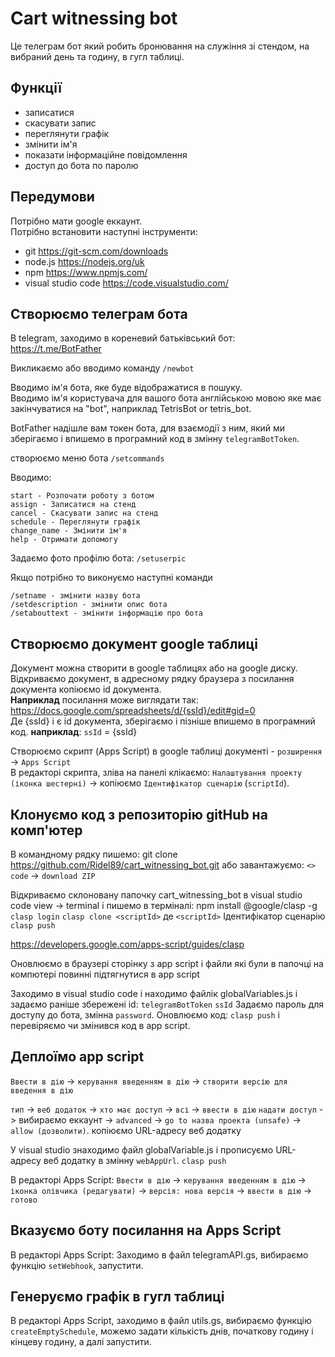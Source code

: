 # Cart witnessing bot
Це телеграм бот який робить бронювання на служіння зі стендом, на вибраний день та годину, в гугл таблиці.
## Функції
 - записатися
 - скасувати запис
 - переглянути графік
 - змінити ім'я
 - показати інформаційне повідомлення
 - доступ до бота по паролю

## Передумови
Потрібно мати google еккаунт.  
Потрібно встановити наступні інструменти:
 - git https://git-scm.com/downloads
 - node.js https://nodejs.org/uk
 - npm https://www.npmjs.com/
 - visual studio code https://code.visualstudio.com/

## Створюємо телеграм бота
В telegram, заходимо в кореневий батьківський бот:
 https://t.me/BotFather

Викликаємо або вводимо команду
 `/newbot`

 Вводимо ім'я бота, яке буде відображатися в пошуку.  
 Вводимо ім'я користувача для вашого бота англійською мовою яке має закінчуватися на "bot", наприклад TetrisBot or tetris_bot.  

 BotFather надішле вам токен бота, для взаємодії з ним, який ми зберігаємо і впишемо в програмний код в змінну `telegramBotToken`.

створюємо меню бота
`/setcommands`

Вводимо:
```
start - Розпочати роботу з ботом
assign - Записатися на стенд
cancel - Скасувати запис на стенд
schedule - Переглянути графік
change_name - Змінити ім'я
help - Отримати допомогу
```
Задаємо фото профілю бота:
`/setuserpic`

Якщо потрібно то виконуємо наступні команди
```
/setname - змінити назву бота
/setdescription - змінити опис бота
/setabouttext - змінити інформацію про бота
```

## Створюємо документ google таблиці
Документ можна створити в google таблицях або на google диску.  
Відкриваємо документ, в адресному рядку браузера з посилання документа копіюємо id документа.  
**Наприклад** посилання може виглядати так:  
https://docs.google.com/spreadsheets/d/{ssId}/edit#gid=0  
Де {ssId} і є id документа, зберігаємо і пізніше впишемо в програмний код.
**наприклад**:
`ssId` = {ssId}

Створюємо скрипт (Apps Script) в google таблиці документі - `розширення` -> `Apps Script`  
В редакторі скрипта, зліва на панелі клікаємо: `Налаштування проекту (іконка шестерні)` ->
копіюємо `Ідентифікатор сценарію` (`scriptId`).

## Клонуємо код з репозиторію gitHub на комп'ютер
В командному рядку пишемо: git clone https://github.com/Ridel89/cart_witnessing_bot.git або завантажуємо: `<> code` -> `download ZIP`

Відкриваємо cклоновану папочку cart_witnessing_bot в visual studio code
view -> terminal і пишемо в терміналі:
npm install @google/clasp -g
`clasp login`
`clasp clone <scriptId>`
де `<scriptId>` Ідентифікатор сценарію	
`clasp push`

https://developers.google.com/apps-script/guides/clasp

Оновлюємо в браузері сторінку з app script і файли які були в папочці на компютері повинні підтягнутися в app script

Заходимо в visual studio code і находимо файлік globalVariables.js і задаємо раніше збережені id:
`telegramBotToken`
`ssId`
Задаємо пароль для доступу до бота, змінна `password`. Оновлюємо код: `clasp push` і перевіряємо чи змінився код в app script. 

## Деплоїмо app script
 `Ввести в дію` -> `керування введенням в дію` -> `створити версію для введення в дію`
 
`тип` -> `веб додаток` -> `хто має доступ` -> `всі` -> `ввести в дію`
`надати доступ` -> вибираємо еккаунт -> `advanced` -> `go to назва проекта (unsafe)` -> `allow (дозволити)`.
копіюємо URL-адресу веб додатку

У visual studio знаходимо файл globalVariable.js і прописуємо URL-адресу веб додатку в змінну `webAppUrl`.
`clasp push`

В редакторі Apps Script:
`Ввести в дію` -> `керування введенням в дію` -> `іконка олівчика (редагувати)` -> `версія: нова версія` -> `ввести в дію` -> `готово`

## Вказуємо боту посилання на Apps Script
В редакторі Apps Script:
Заходимо в файл telegramAPI.gs, вибираємо функцію `setWebhook`, запустити.

## Генеруємо графік в гугл таблиці
В редакторі Apps Script, заходимо в файл utils.gs, вибираємо функцію `createEmptySchedule`, можемо задати кількість днів, початкову годину і кінцеву годину, а далі запустити.








